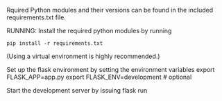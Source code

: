 Rquired Python modules and their versions can be found in the included
requirements.txt file.


RUNNING:
Install the required python modules by running

    pip install -r requirements.txt

(Using a virtual environment is highly recommended.)

Set up the flask environment by setting the environment variables
    export FLASK_APP=app.py
    export FLASK_ENV=development    # optional


Start the development server by issuing
    flask run
